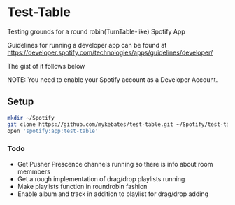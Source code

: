 # Test-Table

Testing grounds for a round robin(TurnTable-like) Spotify App

Guidelines for running a developer app can be found at https://developer.spotify.com/technologies/apps/guidelines/developer/

The gist of it follows below

NOTE: You need to enable your Spotify account as a Developer Account.

## Setup

```sh
mkdir ~/Spotify
git clone https://github.com/mykebates/test-table.git ~/Spotify/test-table
open 'spotify:app:test-table'
```


### Todo
- Get Pusher Prescence channels running so there is info about room memmbers
- Get a rough implementation of drag/drop playlists running
- Make playlists function in roundrobin fashion
- Enable album and track in addition to playlist for drag/drop adding
